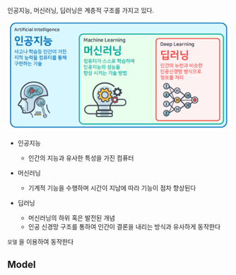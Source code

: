 인공지능, 머신러닝, 딥러닝은 계층적 구조를 가지고 있다.


![ai](../../image/0.ai.png)

* 인공지능
  - 인간의 지능과 유사한 특성을 가진 컴퓨터
  
* 머신러닝
  - 기계적 기능을 수행하며 시간이 지남에 따라 기능이 점차 향상된다
  
* 딥러닝
  - 머신러닝의 하위 혹은 발전된 개념
  - 인공 신경망 구조를 통하여 인간이 결론을 내리는 방식과 유사하게 동작한다

`모델` 을 이용하여 동작한다

## Model

